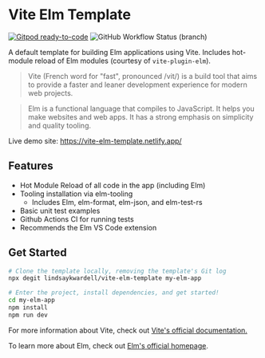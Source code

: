 # Vite Elm Template

[![Gitpod ready-to-code](https://img.shields.io/badge/Gitpod-ready--to--code-908a85?logo=gitpod)](https://gitpod.io/#https://github.com/lindsaykwardell/vite-elm-template)
![GitHub Workflow Status (branch)](https://img.shields.io/github/workflow/status/lindsaykwardell/vite-elm-template/ci/main)

A default template for building Elm applications using Vite. Includes hot-module reload of Elm modules (courtesy of `vite-plugin-elm`).

> Vite (French word for "fast", pronounced /vit/) is a build tool that aims to provide a faster and leaner development experience for modern web projects.

> Elm is a functional language that compiles to JavaScript. It helps you make websites and web apps. It has a strong emphasis on simplicity and quality tooling.

Live demo site: https://vite-elm-template.netlify.app/

## Features

- Hot Module Reload of all code in the app (including Elm)
- Tooling installation via elm-tooling
  - Includes Elm, elm-format, elm-json, and elm-test-rs
- Basic unit test examples
- Github Actions CI for running tests
- Recommends the Elm VS Code extension

## Get Started

```bash
# Clone the template locally, removing the template's Git log
npx degit lindsaykwardell/vite-elm-template my-elm-app

# Enter the project, install dependencies, and get started!
cd my-elm-app
npm install
npm run dev
```

For more information about Vite, check out [Vite's official documentation.](https://vitejs.dev/)

To learn more about Elm, check out [Elm's official homepage](https://elm-lang.org/).
